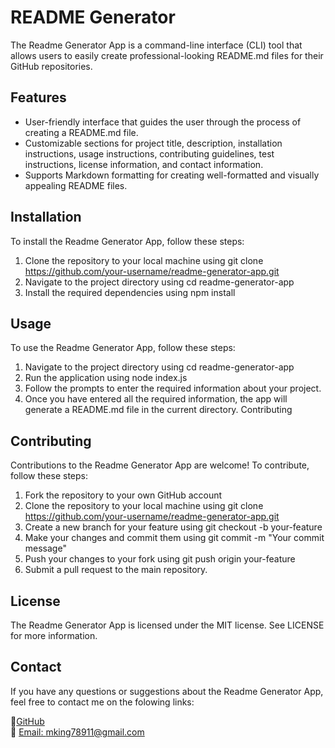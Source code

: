 # README Generator

The Readme Generator App is a command-line interface (CLI) tool that allows users to easily create professional-looking README.md files for their GitHub repositories.

## Features

* User-friendly interface that guides the user through the process of creating a README.md file.
* Customizable sections for project title, description, installation instructions, usage instructions, contributing guidelines, test instructions, license information, and contact information.
* Supports Markdown formatting for creating well-formatted and visually appealing README files.

##  Installation

To install the Readme Generator App, follow these steps:

1. Clone the repository to your local machine using git clone https://github.com/your-username/readme-generator-app.git
2. Navigate to the project directory using cd readme-generator-app
3. Install the required dependencies using npm install

##  Usage

To use the Readme Generator App, follow these steps:

1. Navigate to the project directory using cd readme-generator-app
2. Run the application using node index.js
3. Follow the prompts to enter the required information about your project.
4. Once you have entered all the required information, the app will generate a README.md file in the current directory.
Contributing

## Contributing

Contributions to the Readme Generator App are welcome! To contribute, follow these steps:

1. Fork the repository to your own GitHub account
2. Clone the repository to your local machine using git clone https://github.com/your-username/readme-generator-app.git
3. Create a new branch for your feature using git checkout -b your-feature
4. Make your changes and commit them using git commit -m "Your commit message"
5. Push your changes to your fork using git push origin your-feature
6. Submit a pull request to the main repository.

## License

The Readme Generator App is licensed under the MIT license. See LICENSE for more information.

## Contact

If you have any questions or suggestions about the Readme Generator App, feel free to contact me on the folowing links: <br> 

👤[GitHub](https://github.com/king-mo100) <br>
📧 [Email: mking78911@gmail.com](mking78911@gmail.com)